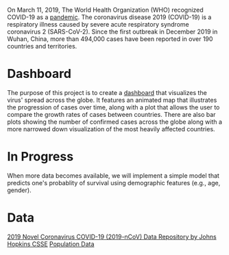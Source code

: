 On March 11, 2019, The World Health Organization (WHO) recognized COVID-19 as a [pandemic](https://en.wikipedia.org/wiki/2019%E2%80%9320_coronavirus_pandemic). The coronavirus disease 2019 (COVID-19) is a respiratory illness caused by severe acute respiratory syndrome coronavirus 2 (SARS-CoV-2). Since the first outbreak in December 2019 in Wuhan, China, more than 494,000 cases have been reported in over 190 countries and territories.

# Dashboard

The purpose of this project is to create a [dashboard](https://coviddash.herokuapp.com/) that visualizes the virus' spread across the globe. It features an animated map that illustrates the progression of cases over time, along with a plot that allows the user to compare the growth rates of cases between countries. There are also bar plots showing the number of confirmed cases across the globe along with a more narrowed down visualization of the most heavily affected countries.

# In Progress

When more data becomes available, we will implement a simple model that predicts one's probablity of survival using demographic features (e.g., age, gender).

# Data

[2019 Novel Coronavirus COVID-19 (2019-nCoV) Data Repository by Johns Hopkins CSSE](https://github.com/CSSEGISandData/COVID-19)
[Population Data](https://population.un.org/wpp/DataQuery/)
